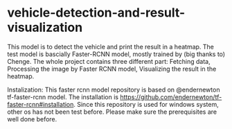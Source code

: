 # vehicle-detection-and-result-visualization
This model is to detect the vehicle and print the result in a heatmap.
The test model is bascially Faster-RCNN model, mostly trained by (big thanks to) Chenge.
The whole project contains three different part: Fetching data, Processing the image by Faster RCNN model, Visualizing the result in the heatmap.

Instalization: This faster rcnn model repository is based on @endernewton tf-faster-rcnn model. The installation is https://github.com/endernewton/tf-faster-rcnn#installation.
Since this repository is used for windows system, other os has not been test before. Please make sure the prerequisites are well done before.




